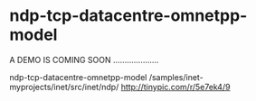 # ndp-tcp-datacentre-omnetpp-model
A DEMO IS COMING SOON ....................

ndp-tcp-datacentre-omnetpp-model
/samples/inet-myprojects/inet/src/inet/ndp/
http://tinypic.com/r/5e7ek4/9
